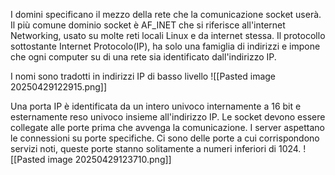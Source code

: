 I domini specificano il mezzo della rete che la comunicazione socket userà. Il più comune dominio socket è AF_INET che si riferisce all'internet Networking, usato su molte reti locali Linux e da internet stessa.
Il protocollo sottostante Internet Protocolo(IP), ha solo una famiglia di indirizzi e impone che ogni computer su di una rete sia identificato dall'indirizzo IP.

I nomi sono tradotti in indirizzi IP di basso livello
![[Pasted image 20250429122915.png]]

Una porta IP è identificata da un intero univoco internamente  a 16 bit e esternamente reso univoco insieme all'indirizzo IP. Le socket devono essere collegate alle porte prima che avvenga la comunicazione.
I server aspettano le connessioni su porte specifiche.
Ci sono delle porte a cui corrispondono servizi noti, queste porte stanno solitamente a numeri inferiori di 1024.
![[Pasted image 20250429123710.png]]
